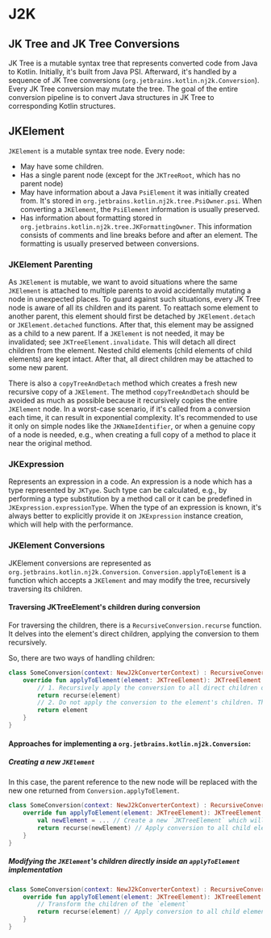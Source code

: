 # J2K

## JK Tree and JK Tree Conversions

JK Tree is a mutable syntax tree that represents converted code from Java to Kotlin. Initially, it's built from Java PSI. Afterward, it's
handled by a sequence of JK Tree conversions (`org.jetbrains.kotlin.nj2k.Conversion`). Every JK Tree conversion may mutate the tree. The
goal of the entire conversion pipeline is to convert Java structures in JK Tree to corresponding Kotlin structures.

## JKElement

`JKElement` is a mutable syntax tree node. Every node:

- May have some children.
- Has a single parent node (except for the `JKTreeRoot`, which has no parent node)
- May have information about a Java `PsiElement` it was initially created from.
  It's stored in `org.jetbrains.kotlin.nj2k.tree.PsiOwner.psi`. When converting a `JKElement`, the `PsiElement` information is usually
  preserved.
- Has information about formatting stored in `org.jetbrains.kotlin.nj2k.tree.JKFormattingOwner`. This information consists of comments and
  line breaks before and after an element. The formatting is usually preserved between conversions.

### JKElement Parenting

As `JKElement` is mutable, we want to avoid situations where the same `JKElement` is attached to multiple parents to avoid accidentally
mutating a node in unexpected places. To guard against such situations, every JK Tree node is aware of all its children and its parent.
To reattach some element to another parent, this element should first be detached by `JKElement.detach` or `JKElement.detached` functions.
After that, this element may be assigned as a child to a new parent. If a `JKElement` is not needed, it may be invalidated;
see `JKTreeElement.invalidate`.
This will detach all direct children from the element. Nested child elements (child elements of child elements) are kept intact.
After that, all direct children may be attached to some new parent.

There is also a `copyTreeAndDetach` method which creates a fresh new recursive copy of a `JKElement`. The method `copyTreeAndDetach` should
be avoided as much as possible because it recursively copies the entire `JKElement` node.
In a worst-case scenario, if it's called from a conversion each time, it can result in exponential complexity.
It's recommended to use it only on simple nodes like the `JKNameIdentifier`, or when a genuine copy of a node is needed, e.g., when creating
a full copy of a method to place it near the original method.

### JKExpression

Represents an expression in a code. An expression is a node which has a type represented by `JKType`. Such type can be calculated, e.g., by
performing a type substitution by a method call or it can be predefined in `JKExpression.expressionType`. When the type of an expression is
known, it's always better to explicitly provide it on `JKExpression` instance creation, which will help with the performance.

### JKElement Conversions

JKElement conversions are represented as `org.jetbrains.kotlin.nj2k.Conversion`.
`Conversion.applyToElement` is a function which accepts a `JKElement` and may modify the tree, recursively traversing its children.

#### Traversing JKTreeElement's children during conversion

For traversing the children, there is a `RecursiveConversion.recurse` function.
It delves into the element's direct children, applying the conversion to them recursively.

So, there are two ways of handling children:

```kotlin
class SomeConversion(context: NewJ2kConverterContext) : RecursiveConversion(context) {
    override fun applyToElement(element: JKTreeElement): JKTreeElement {
        // 1. Recursively apply the conversion to all direct children of the `element`.
        return recurse(element)
        // 2. Do not apply the conversion to the element's children. This means that neither the `element`'s direct children nor the nested ones will be converted
        return element
    }
}
```

#### Approaches for implementing a `org.jetbrains.kotlin.nj2k.Conversion`:

##### Creating a new `JKElement`

In this case, the parent reference to the new node will be replaced with the new one returned from `Conversion.applyToElement`.

```kotlin
class SomeConversion(context: NewJ2kConverterContext) : RecursiveConversion(context) {
    override fun applyToElement(element: JKTreeElement): JKTreeElement {
        val newElement = ... // Create a new `JKTreeElement` which will be the result of the conversion for the `element`
        return recurse(newElement) // Apply conversion to all child elements
    }
}
```

##### Modifying the `JKElement`'s children directly inside an `applyToElement` implementation

```kotlin
class SomeConversion(context: NewJ2kConverterContext) : RecursiveConversion(context) {
    override fun applyToElement(element: JKTreeElement): JKTreeElement {
        // Transform the children of the `element`
        return recurse(element) // Apply conversion to all child elements.
    }
}
```